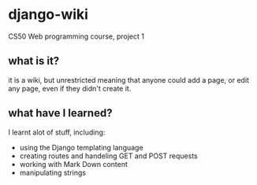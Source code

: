 # django-wiki
CS50 Web programming course, project 1

## what is it?
it is a wiki, but unrestricted meaning that anyone could add a page, or edit any page, even if they didn't create it.

## what have I learned?
I learnt alot of stuff, including:

-   using the Django templating language
-   creating routes and handeling GET and POST requests
-   working with Mark Down content
-   manipulating strings

